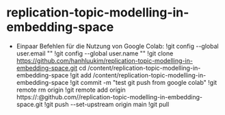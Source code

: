 # replication-topic-modelling-in-embedding-space
- Einpaar Befehlen für die Nutzung von Google Colab:
!git config --global user.email ""
!git config --global user.name ""
!git clone https://github.com/hanhluukim/replication-topic-modelling-in-embedding-space.git
cd /content/replication-topic-modelling-in-embedding-space
!git add /content/replication-topic-modelling-in-embedding-space
!git commit -m "test git push from google colab"
!git remote rm origin
!git remote add origin https://<username>:<token>@github.com/<username>/replication-topic-modelling-in-embedding-space.git
!git push --set-upstream origin main
!git pull
